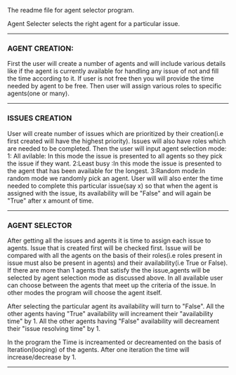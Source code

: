 The readme file for agent selector program.



Agent Selecter selects the right agent for a particular issue.

-------------------------------------

### AGENT CREATION:

First the user will create a number of agents and will include various details like if the agent is currently available for handling any issue of not and fill the time according to it. If user is not free then you will provide the time needed by agent to be free.
Then user will assign various roles to specific agents(one or many).

-------------------------------------

### ISSUES CREATION

User will create number of issues which are prioritized by their creation(i.e first created will have the highest priority).
Issues will also have roles which are needed to be completed.
Then the user will input agent selection mode:
1: All avilable: In this mode the issue is presented to all agents so they pick the issue if they want.
2:Least busy :In this mode  the issue is presented to the agent that has been available for the longest.
3:Random mode:In random mode we randomly pick an agent.
User will will also enter the time needed to complete this particular issue(say x) so that when the agent is assigned with the issue, its availability will be "False" and will again be "True" after x amount of time.

-------------------------------------

### AGENT SELECTOR

After getting all the issues and agents it is time to assign each issue to agents.
Issue that is created first will be checked first.
Issue will be compared with all the agents on the basis of their roles(i.e roles present in issue must also be present in agents) and their availability(i.e True or False).
If there are more than 1 agents that satisfy the the issue,agents will be selected by agent selection mode as discussed above.
In all available user can choose between the agents that meet up the criteria of the issue.
In other modes the program will choose the agent itself.

After selecting the particular agent its availability will turn to "False".
All the other agents having "True" availability will increament their "availability time" by 1.
All the other agents having "False" availability will decreament their "issue resolving time" by 1.

In the program the Time is increamented or decreamented on the basis of Iteration(looping) of the agents.
After one iteration the time will increase/decrease by 1.

-------------------------------------
